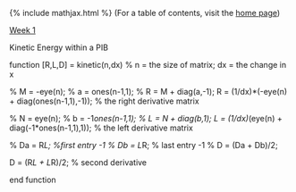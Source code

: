 {% include mathjax.html %}
(For a table of contents, visit the [home page](/README.md))

[Week 1](/PIB1.md)

Kinetic Energy within a PIB

function [R,L,D] = kinetic(n,dx) % n = the size of matrix; dx = the change in x

% M = -eye(n);
% a = ones(n-1,1);
% R = M + diag(a,-1);
R = (1/dx)*(-eye(n) + diag(ones(n-1,1),-1)); % the right derivative matrix

% N = eye(n);
% b = -1*ones(n-1,1);
% L = N + diag(b,1);
L = (1/dx)*(eye(n) + diag(-1*ones(n-1,1),1)); % the left derivative matrix

% Da = R*L; %first entry -1
% Db = L*R; % last entry -1
% D = (Da + Db)/2;

D = (R*L + L*R)/2; % second derivative

end function 
